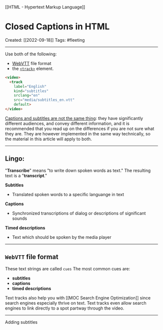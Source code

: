 [[HTML - Hypertext Markup Language]]

# Closed Captions in HTML
Created:  [[2022-09-18]]
Tags: #fleeting 

---
Use both of the following:
- [WebVTT](https://developer.mozilla.org/en-US/docs/Web/API/WebVTT_API) file format 
- the [`<track>`](https://developer.mozilla.org/en-US/docs/Web/HTML/Element/track) element.

```HTML
<video>
  <track
    label="English"
    kind="subtitles"
    srclang="en"
    src="media/subtitles_en.vtt"
    default>
</video>
```

[Captions and subtitles are not the same thing](https://web.archive.org/web/20160117160743/http://screenfont.ca/learn/): they have significantly different audiences, and convey different information, and it is recommended that you read up on the differences if you are not sure what they are. They are however implemented in the same way technically, so the material in this article will apply to both.

---
## Lingo:
"**Transcribe**" means "to write down spoken words as text." 
The resulting text is a "**transcript**."

**Subtitles**
- Translated spoken words to a specific languange in text

**Captions**
- Synchronized transcriptions of dialog or descriptions of significant sounds

**Timed descriptions**
- Text which should be spoken by the media player 
---

## `WebVTT` file format
These text strings are called `cues`
The most common cues are:
- **subtitles**
- **captions**
- **timed descriptions**

Text tracks also help you with [[MOC Search Engine Optimization]] since search engines especially thrive on text. 
Text tracks even allow search engines to link directly to a spot partway through the video.

---
Adding subtitles











